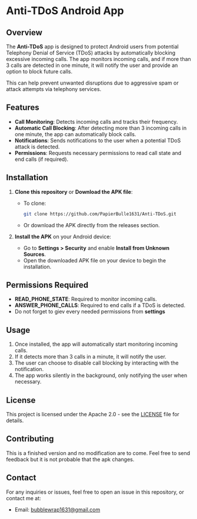 # Anti-TDoS Android App

## Overview

The **Anti-TDoS** app is designed to protect Android users from potential Telephony Denial of Service (TDoS) attacks by automatically blocking excessive incoming calls. The app monitors incoming calls, and if more than 3 calls are detected in one minute, it will notify the user and provide an option to block future calls. 

This can help prevent unwanted disruptions due to aggressive spam or attack attempts via telephony services.

## Features

- **Call Monitoring**: Detects incoming calls and tracks their frequency.
- **Automatic Call Blocking**: After detecting more than 3 incoming calls in one minute, the app can automatically block calls.
- **Notifications**: Sends notifications to the user when a potential TDoS attack is detected.
- **Permissions**: Requests necessary permissions to read call state and end calls (if required).

## Installation

1. **Clone this repository** or **Download the APK file**:
   - To clone:
     ```bash
     git clone https://github.com/PapierBulle1631/Anti-TDoS.git
     ```
   - Or download the APK directly from the releases section.

2. **Install the APK** on your Android device:
   - Go to **Settings > Security** and enable **Install from Unknown Sources**.
   - Open the downloaded APK file on your device to begin the installation.

## Permissions Required

- **READ_PHONE_STATE**: Required to monitor incoming calls.
- **ANSWER_PHONE_CALLS**: Required to end calls if a TDoS is detected.
- Do not forget to giev every needed permissions from **settings**

## Usage

1. Once installed, the app will automatically start monitoring incoming calls.
2. If it detects more than 3 calls in a minute, it will notify the user.
3. The user can choose to disable call blocking by interacting with the notification.
4. The app works silently in the background, only notifying the user when necessary.

## License

This project is licensed under the Apache 2.0 - see the [LICENSE](LICENSE) file for details.

## Contributing

This is a finished version and no modification are to come. Feel free to send feedback but it is not probable that the apk changes.

## Contact

For any inquiries or issues, feel free to open an issue in this repository, or contact me at:
- Email: bubblewrap1631@gmail.com
